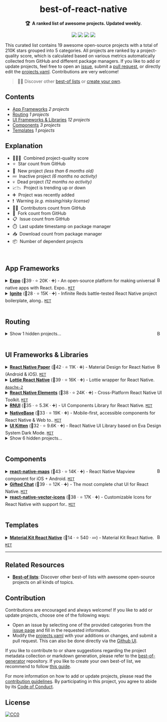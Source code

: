 <!-- markdownlint-disable -->
<h1 align="center">
    best-of-react-native
    <br>
</h1>

<p align="center">
    <strong>🏆&nbsp; A ranked list of awesome projects. Updated weekly.</strong>
</p>

<p align="center">
    <a href="https://best-of.org" title="Best-of Badge"><img src="http://bit.ly/3o3EHNN"></a>
    <a href="#Contents" title="Project Count"><img src="https://img.shields.io/badge/projects-19-blue.svg?color=5ac4bf"></a>
    <a href="#Contribution" title="Contributions are welcome"><img src="https://img.shields.io/badge/contributions-welcome-green.svg"></a>
    <a href="https://github.com/fkromer/best-of-react-native/releases" title="Best-of Updates"><img src="https://img.shields.io/github/release-date/fkromer/best-of-react-native?color=green&label=updated"></a>
</p>

This curated list contains 19 awesome open-source projects with a total of 210K stars grouped into 5 categories. All projects are ranked by a project-quality score, which is calculated based on various metrics automatically collected from GitHub and different package managers. If you like to add or update projects, feel free to open an [issue](https://github.com/fkromer/best-of-react-native/issues/new/choose), submit a [pull request](https://github.com/fkromer/best-of-react-native/pulls), or directly edit the [projects.yaml](https://github.com/fkromer/best-of-react-native/edit/main/projects.yaml). Contributions are very welcome!

> 🧙‍♂️  Discover other [best-of lists](https://best-of.org) or [create your own](https://github.com/best-of-lists/best-of/blob/main/create-best-of-list.md).

## Contents

- [App Frameworks](#app-frameworks) _2 projects_
- [Routing](#routing) _1 projects_
- [UI Frameworks & Libraries](#ui-frameworks--libraries) _12 projects_
- [Components](#components) _3 projects_
- [Templates](#templates) _1 projects_

## Explanation
- 🥇🥈🥉&nbsp; Combined project-quality score
- ⭐️&nbsp; Star count from GitHub
- 🐣&nbsp; New project _(less than 6 months old)_
- 💤&nbsp; Inactive project _(6 months no activity)_
- 💀&nbsp; Dead project _(12 months no activity)_
- 📈📉&nbsp; Project is trending up or down
- ➕&nbsp; Project was recently added
- ❗️&nbsp; Warning _(e.g. missing/risky license)_
- 👨‍💻&nbsp; Contributors count from GitHub
- 🔀&nbsp; Fork count from GitHub
- 📋&nbsp; Issue count from GitHub
- ⏱️&nbsp; Last update timestamp on package manager
- 📥&nbsp; Download count from package manager
- 📦&nbsp; Number of dependent projects

<br>

## App Frameworks

<a href="#contents"><img align="right" width="15" height="15" src="https://git.io/JtehR" alt="Back to top"></a>

<details><summary><b><a href="https://github.com/expo/expo">Expo</a></b> (🥇39 ·  ⭐ 20K · ➕) - An open-source platform for making universal native apps with React. Expo.. <code><a href="http://bit.ly/34MBwT8">MIT</a></code></summary>

- [GitHub](https://github.com/expo/expo) (👨‍💻 1.1K · 🔀 3.9K · 📦 660K · 📋 11K - 2% open · ⏱️ 30.04.2023):

	```
	git clone https://github.com/expo/expo
	```
</details>
<details><summary><b><a href="https://github.com/infinitered/ignite">Ignite</a></b> (🥉28 ·  ⭐ 15K · ➕) - Infinite Reds battle-tested React Native project boilerplate, along.. <code><a href="http://bit.ly/34MBwT8">MIT</a></code></summary>

- [GitHub](https://github.com/infinitered/ignite) (👨‍💻 190 · 🔀 1.2K · 📋 1.2K - 2% open · ⏱️ 26.04.2023):

	```
	git clone https://github.com/infinitered/ignite
	```
</details>
<br>

## Routing

<a href="#contents"><img align="right" width="15" height="15" src="https://git.io/JtehR" alt="Back to top"></a>

<details><summary>Show 1 hidden projects...</summary>

- <b><a href="https://github.com/react-navigation/react-navigation">react-navigation</a></b> (🥇41 ·  ⭐ 22K · ➕) - Routing and navigation for your React Native apps. <code>❗Unlicensed</code>
</details>
<br>

## UI Frameworks & Libraries

<a href="#contents"><img align="right" width="15" height="15" src="https://git.io/JtehR" alt="Back to top"></a>

<details><summary><b><a href="https://github.com/callstack/react-native-paper">React Native Paper</a></b> (🥇42 ·  ⭐ 11K · ➕) - Material Design for React Native (Android & iOS). <code><a href="http://bit.ly/34MBwT8">MIT</a></code></summary>

- [GitHub](https://github.com/callstack/react-native-paper) (👨‍💻 300 · 🔀 1.9K · 📦 120K · 📋 2.1K - 3% open · ⏱️ 28.04.2023):

	```
	git clone https://github.com/callstack/react-native-paper
	```
- [npm](https://www.npmjs.com/package/react-native-paper) (📥 550K / month):
	```
	npm install react-native-paper
	```
</details>
<details><summary><b><a href="https://github.com/lottie-react-native/lottie-react-native">Lottie React Native</a></b> (🥇39 ·  ⭐ 16K · ➕) - Lottie wrapper for React Native. <code><a href="http://bit.ly/3nYMfla">Apache-2</a></code></summary>

- [GitHub](https://github.com/lottie-react-native/lottie-react-native) (👨‍💻 130 · 🔀 1.7K · 📦 100K · 📋 710 - 3% open · ⏱️ 15.04.2023):

	```
	git clone https://github.com/lottie-react-native/lottie-react-native
	```
- [npm](https://www.npmjs.com/package/lottie-react-native) (📥 1.1M / month):
	```
	npm install lottie-react-native
	```
</details>
<details><summary><b><a href="https://github.com/react-native-elements/react-native-elements">React Native Elements</a></b> (🥈38 ·  ⭐ 24K · ➕) - Cross-Platform React Native UI Toolkit. <code><a href="http://bit.ly/34MBwT8">MIT</a></code></summary>

- [GitHub](https://github.com/react-native-elements/react-native-elements) (👨‍💻 390 · 🔀 4.4K · 📦 8K · 📋 2K - 2% open · ⏱️ 23.04.2023):

	```
	git clone https://github.com/react-native-elements/react-native-elements
	```
- [npm](https://www.npmjs.com/package/react-native-elements) (📥 380K / month):
	```
	npm install react-native-elements
	```
</details>
<details><summary><b><a href="https://github.com/wix/react-native-ui-lib">RNUI</a></b> (🥈35 ·  ⭐ 5.3K · ➕) - UI Components Library for React Native. <code><a href="http://bit.ly/34MBwT8">MIT</a></code></summary>

- [GitHub](https://github.com/wix/react-native-ui-lib) (👨‍💻 140 · 🔀 640 · 📦 2.9K · 📋 560 - 8% open · ⏱️ 27.04.2023):

	```
	git clone https://github.com/wix/react-native-ui-lib
	```
- [npm](https://www.npmjs.com/package/react-native-ui-lib) (📥 81K / month):
	```
	npm install react-native-ui-lib
	```
</details>
<details><summary><b><a href="https://github.com/GeekyAnts/NativeBase">NativeBase</a></b> (🥈33 ·  ⭐ 19K · ➕) - Mobile-first, accessible components for React Native & Web to.. <code><a href="http://bit.ly/34MBwT8">MIT</a></code></summary>

- [GitHub](https://github.com/GeekyAnts/NativeBase) (👨‍💻 300 · 🔀 2.2K · 📋 3.4K - 6% open · ⏱️ 06.03.2023):

	```
	git clone https://github.com/GeekyAnts/NativeBase
	```
- [npm](https://www.npmjs.com/package/native-base) (📥 330K / month):
	```
	npm install native-base
	```
</details>
<details><summary><b><a href="https://github.com/akveo/react-native-ui-kitten">UI Kitten</a></b> (🥉32 ·  ⭐ 9.6K · ➕) - React Native UI Library based on Eva Design System Dark Mode. <code><a href="http://bit.ly/34MBwT8">MIT</a></code></summary>

- [GitHub](https://github.com/akveo/react-native-ui-kitten) (👨‍💻 62 · 🔀 890 · 📦 5.8K · 📋 1.1K - 12% open · ⏱️ 26.04.2023):

	```
	git clone https://github.com/akveo/react-native-ui-kitten
	```
- [npm](https://www.npmjs.com/package/react-native-ui-kitten) (📥 1.2K / month):
	```
	npm install react-native-ui-kitten
	```
</details>
<details><summary>Show 6 hidden projects...</summary>

- <b><a href="https://github.com/shoutem/ui">Shoutem UI</a></b> (🥉27 ·  ⭐ 4.8K · ➕) - Customizable set of components for React Native.. <code>❗Unlicensed</code>
- <b><a href="https://github.com/xinthink/react-native-material-kit">RNMK</a></b> (🥉26 ·  ⭐ 4.8K · 💀) - Bringing Material Design to React Native. <code><a href="http://bit.ly/34MBwT8">MIT</a></code>
- <b><a href="https://github.com/xotahal/react-native-material-ui">React Native Material UI</a></b> (🥉26 ·  ⭐ 3.8K · 💀) - Highly customizable material design components for.. <code><a href="http://bit.ly/34MBwT8">MIT</a></code>
- <b><a href="https://github.com/galio-org/galio">Galio</a></b> (🥉24 ·  ⭐ 3K · 💀) - Galio is a beautifully designed, Free and Open Source React Native.. <code><a href="http://bit.ly/34MBwT8">MIT</a></code>
- <b><a href="https://github.com/rilyu/teaset">Teaset</a></b> (🥉23 ·  ⭐ 2.9K · 💀) - A UI library for react native, provides 20+ pure JS(ES6) components,.. <code><a href="http://bit.ly/34MBwT8">MIT</a></code>
- <b><a href="https://github.com/nachos-ui/nachos-ui">Nachos UI</a></b> (🥉19 ·  ⭐ 2.1K · 💀) - Nachos UI is a React Native component library. <code><a href="http://bit.ly/34MBwT8">MIT</a></code>
</details>
<br>

## Components

<a href="#contents"><img align="right" width="15" height="15" src="https://git.io/JtehR" alt="Back to top"></a>

<details><summary><b><a href="https://github.com/react-native-maps/react-native-maps">react-native-maps</a></b> (🥇43 ·  ⭐ 14K · ➕) - React Native Mapview component for iOS + Android. <code><a href="http://bit.ly/34MBwT8">MIT</a></code></summary>

- [GitHub](https://github.com/react-native-maps/react-native-maps) (👨‍💻 480 · 🔀 4.5K · 📦 150K · 📋 3.4K - 1% open · ⏱️ 23.04.2023):

	```
	git clone https://github.com/react-native-maps/react-native-maps
	```
- [npm](https://www.npmjs.com/package/react-native-maps) (📥 700K / month):
	```
	npm install react-native-maps
	```
</details>
<details><summary><b><a href="https://github.com/FaridSafi/react-native-gifted-chat">Gifted Chat</a></b> (🥉39 ·  ⭐ 12K · ➕) - The most complete chat UI for React Native. <code><a href="http://bit.ly/34MBwT8">MIT</a></code></summary>

- [GitHub](https://github.com/FaridSafi/react-native-gifted-chat) (👨‍💻 210 · 🔀 3.2K · 📥 12 · 📦 23K · 📋 1.5K - 6% open · ⏱️ 23.03.2023):

	```
	git clone https://github.com/FaridSafi/react-native-gifted-chat
	```
- [npm](https://www.npmjs.com/package/react-native-gifted-chat) (📥 130K / month):
	```
	npm install react-native-gifted-chat
	```
</details>
<details><summary><b><a href="https://github.com/oblador/react-native-vector-icons">react-native-vector-icons</a></b> (🥉38 ·  ⭐ 17K · ➕) - Customizable Icons for React Native with support for.. <code><a href="http://bit.ly/34MBwT8">MIT</a></code></summary>

- [GitHub](https://github.com/oblador/react-native-vector-icons) (👨‍💻 120 · 🔀 2K · 📦 440K · 📋 1.2K - 32% open · ⏱️ 19.12.2022):

	```
	git clone https://github.com/oblador/react-native-vector-icons
	```
- [npm](https://www.npmjs.com/package/react-native-vector-icons) (📥 1.4M / month):
	```
	npm install react-native-vector-icons
	```
</details>
<br>

## Templates

<a href="#contents"><img align="right" width="15" height="15" src="https://git.io/JtehR" alt="Back to top"></a>

<details><summary><b><a href="https://github.com/creativetimofficial/material-kit-react-native">Material Kit React Native</a></b> (🥇14 ·  ⭐ 540 · 💤) - Material Kit React Native. <code><a href="http://bit.ly/34MBwT8">MIT</a></code></summary>

- [GitHub](https://github.com/creativetimofficial/material-kit-react-native) (👨‍💻 7 · 🔀 510 · 📋 28 - 7% open · ⏱️ 18.04.2022):

	```
	git clone https://github.com/creativetimofficial/material-kit-react-native
	```
- [npm](https://www.npmjs.com/package/material-kit-react-native):
	```
	npm install material-kit-react-native
	```
</details>

---

## Related Resources

- [**Best-of lists**](https://best-of.org): Discover other best-of lists with awesome open-source projects on all kinds of topics.

## Contribution

Contributions are encouraged and always welcome! If you like to add or update projects, choose one of the following ways:

- Open an issue by selecting one of the provided categories from the [issue page](https://github.com/fkromer/best-of-react-native/issues/new/choose) and fill in the requested information.
- Modify the [projects.yaml](https://github.com/fkromer/best-of-react-native/blob/main/projects.yaml) with your additions or changes, and submit a pull request. This can also be done directly via the [Github UI](https://github.com/fkromer/best-of-react-native/edit/main/projects.yaml).

If you like to contribute to or share suggestions regarding the project metadata collection or markdown generation, please refer to the [best-of-generator](https://github.com/best-of-lists/best-of-generator) repository. If you like to create your own best-of list, we recommend to follow [this guide](https://github.com/best-of-lists/best-of/blob/main/create-best-of-list.md).

For more information on how to add or update projects, please read the [contribution guidelines](https://github.com/fkromer/best-of-react-native/blob/main/CONTRIBUTING.md). By participating in this project, you agree to abide by its [Code of Conduct](https://github.com/fkromer/best-of-react-native/blob/main/.github/CODE_OF_CONDUCT.md).

## License

[![CC0](https://mirrors.creativecommons.org/presskit/buttons/88x31/svg/by-sa.svg)](https://creativecommons.org/licenses/by-sa/4.0/)

